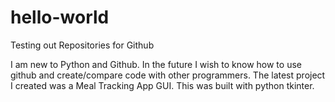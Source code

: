 # hello-world
Testing out Repositories for Github


I am new to Python and Github. In the future I wish to know how to use github and create/compare code with other programmers.
The latest project I created was a Meal Tracking App GUI.  This was built with python tkinter.
